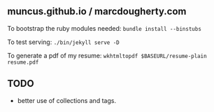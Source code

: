 ## muncus.github.io / marcdougherty.com

To bootstrap the ruby modules needed: `bundle install --binstubs`

To test serving: `./bin/jekyll serve -D`

To generate a pdf of my resume: `wkhtmltopdf $BASEURL/resume-plain resume.pdf`

## TODO

* better use of collections and tags.
